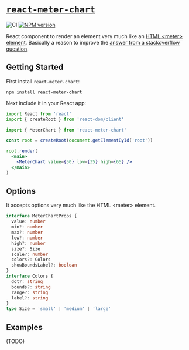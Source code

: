 # [`react-meter-chart`](https://www.npmjs.com/package/react-meter-chart)

![CI](https://github.com/morganney/react-meter-chart/actions/workflows/ci.yml/badge.svg)
[![NPM version](https://img.shields.io/npm/v/react-meter-chart.svg)](https://www.npmjs.com/package/react-meter-chart)

React component to render an element very much like an [HTML &lt;meter&gt; element](https://developer.mozilla.org/en-US/docs/Web/HTML/Element/meter). Basically a reason to improve the [answer from a stackoverflow question](https://stackoverflow.com/questions/73961347/range-line-component-in-react/73999120#73999120).

## Getting Started

First install `react-meter-chart`:

```console
npm install react-meter-chart
```

Next include it in your React app:

```jsx
import React from 'react'
import { createRoot } from 'react-dom/client'

import { MeterChart } from 'react-meter-chart'

const root = createRoot(document.getElementById('root'))

root.render(
  <main>
    <MeterChart value={50} low={35} high={65} />
  </main>
)
```

## Options

It accepts options very much like the HTML &lt;meter&gt; element.

```ts
interface MeterChartProps {
  value: number
  min?: number
  max?: number
  low?: number
  high?: number
  size?: Size
  scale?: number
  colors?: Colors
  showBoundsLabel?: boolean
}
interface Colors {
  dot?: string
  bounds?: string
  range?: string
  label?: string
}
type Size = 'small' | 'medium' | 'large'
```

## Examples

(TODO)
